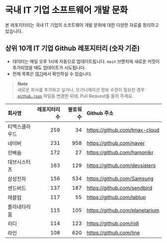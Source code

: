 # 국내 IT 기업 소프트웨어 개발 문화
본 레포지터리는 국내 IT 기업의 소프트웨어 개발 문화에 대한 다양한 자료를 정리하고 있습니다.

## 상위 10개 IT 기업 Github 레포지터리 (숫자 기준)

- 데이터는 매일 오후 1시에 자동으로 업데이트됩니다. `main` 브랜치에 새로운 커밋이 추가되었을 때도 업데이트가 시도됩니다.
- 전체 목록은 [여기](./github.md)에서 확인하실 수 있습니다.

> **Note**<br />
> 새로운 회사를 추가하고 싶거나, 오가니제이션 정보 수정이 필요한 경우 [`github.json`](./github.json) 파일을 변경한 뒤에, Pull Request를 올려 주세요.

<!-- MARKDOWN_TABLE(GITHUB): START -->

| **회사명** | **레포지터리 수** | **팔로워 수** | **Github 주소** |
|:---|---:|---:|:---|
| 티맥스클라우드 | 259 | 34 | https://github.com/tmax-cloud |
| 네이버 | 231 | 958 | https://github.com/naver |
| 인베슘 | 172 | 27 | https://github.com/hamonikr |
| 데브시스터즈 | 163 | 129 | https://github.com/devsisters |
| 삼성전자 | 156 | 534 | https://github.com/Samsung |
| 센드버드 | 137 | 187 | https://github.com/sendbird |
| 래블업 | 117 | 55 | https://github.com/lablup |
| 플라네타리움 | 115 | 105 | https://github.com/planetarium |
| 리디 | 114 | 123 | https://github.com/ridi |
| 라인 | 108 | 620 | https://github.com/line |

<!-- MARKDOWN_TABLE(GITHUB): END -->

